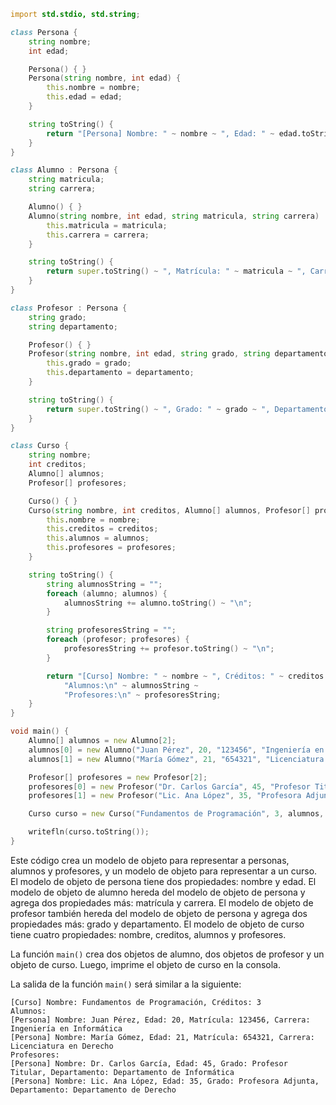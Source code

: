 ```d
import std.stdio, std.string;

class Persona {
    string nombre;
    int edad;

    Persona() { }
    Persona(string nombre, int edad) {
        this.nombre = nombre;
        this.edad = edad;
    }

    string toString() {
        return "[Persona] Nombre: " ~ nombre ~ ", Edad: " ~ edad.toString();
    }
}

class Alumno : Persona {
    string matricula;
    string carrera;

    Alumno() { }
    Alumno(string nombre, int edad, string matricula, string carrera) : super(nombre, edad) {
        this.matricula = matricula;
        this.carrera = carrera;
    }

    string toString() {
        return super.toString() ~ ", Matrícula: " ~ matricula ~ ", Carrera: " ~ carrera;
    }
}

class Profesor : Persona {
    string grado;
    string departamento;

    Profesor() { }
    Profesor(string nombre, int edad, string grado, string departamento) : super(nombre, edad) {
        this.grado = grado;
        this.departamento = departamento;
    }

    string toString() {
        return super.toString() ~ ", Grado: " ~ grado ~ ", Departamento: " ~ departamento;
    }
}

class Curso {
    string nombre;
    int creditos;
    Alumno[] alumnos;
    Profesor[] profesores;

    Curso() { }
    Curso(string nombre, int creditos, Alumno[] alumnos, Profesor[] profesores) {
        this.nombre = nombre;
        this.creditos = creditos;
        this.alumnos = alumnos;
        this.profesores = profesores;
    }

    string toString() {
        string alumnosString = "";
        foreach (alumno; alumnos) {
            alumnosString += alumno.toString() ~ "\n";
        }

        string profesoresString = "";
        foreach (profesor; profesores) {
            profesoresString += profesor.toString() ~ "\n";
        }

        return "[Curso] Nombre: " ~ nombre ~ ", Créditos: " ~ creditos.toString() ~ "\n" ~
            "Alumnos:\n" ~ alumnosString ~
            "Profesores:\n" ~ profesoresString;
    }
}

void main() {
    Alumno[] alumnos = new Alumno[2];
    alumnos[0] = new Alumno("Juan Pérez", 20, "123456", "Ingeniería en Informática");
    alumnos[1] = new Alumno("María Gómez", 21, "654321", "Licenciatura en Derecho");

    Profesor[] profesores = new Profesor[2];
    profesores[0] = new Profesor("Dr. Carlos García", 45, "Profesor Titular", "Departamento de Informática");
    profesores[1] = new Profesor("Lic. Ana López", 35, "Profesora Adjunta", "Departamento de Derecho");

    Curso curso = new Curso("Fundamentos de Programación", 3, alumnos, profesores);

    writefln(curso.toString());
}
```

Este código crea un modelo de objeto para representar a personas, alumnos y profesores, y un modelo de objeto para representar a un curso. El modelo de objeto de persona tiene dos propiedades: nombre y edad. El modelo de objeto de alumno hereda del modelo de objeto de persona y agrega dos propiedades más: matrícula y carrera. El modelo de objeto de profesor también hereda del modelo de objeto de persona y agrega dos propiedades más: grado y departamento. El modelo de objeto de curso tiene cuatro propiedades: nombre, creditos, alumnos y profesores.

La función `main()` crea dos objetos de alumno, dos objetos de profesor y un objeto de curso. Luego, imprime el objeto de curso en la consola.

La salida de la función `main()` será similar a la siguiente:

```
[Curso] Nombre: Fundamentos de Programación, Créditos: 3
Alumnos:
[Persona] Nombre: Juan Pérez, Edad: 20, Matrícula: 123456, Carrera: Ingeniería en Informática
[Persona] Nombre: María Gómez, Edad: 21, Matrícula: 654321, Carrera: Licenciatura en Derecho
Profesores:
[Persona] Nombre: Dr. Carlos García, Edad: 45, Grado: Profesor Titular, Departamento: Departamento de Informática
[Persona] Nombre: Lic. Ana López, Edad: 35, Grado: Profesora Adjunta, Departamento: Departamento de Derecho
```